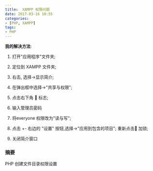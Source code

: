 ```yaml
---
title:  XAMPP 权限问题
date: 2017-03-16 10:55
categories:
- [PHP, XAMPP]
tags: 
- PHP
---
```


**我的解决方法**:

1. 打开"应用程序"文件夹;

2. 定位到 XAMPP 文件夹;

3. 右击, 选择->显示简介;

4. 在弹出框中选择->"共享与权限";

5. 点击右下角 🔐 标志;

6. 输入管理员密码

7. 将everyone 权限改为"读与写";

8. 点击 +- 右边的 "设置" 按钮,选择->"应用到包含的项目"; 重新点击🔐 加锁;

9. 关闭简介窗口

### 摘要
PHP 创建文件目录权限设置
